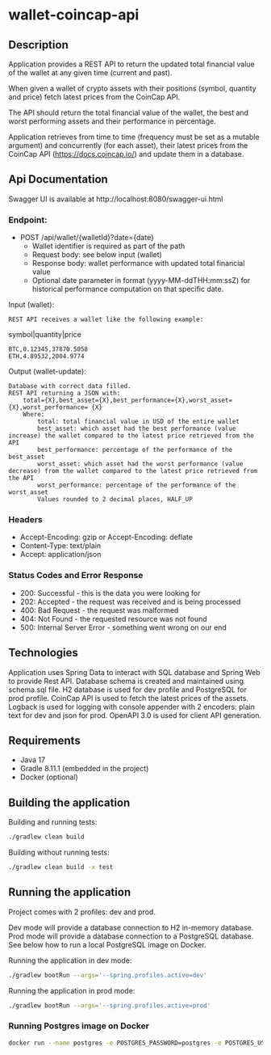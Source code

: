 # wallet-coincap-api

## Description
Application provides a REST API to return the updated total financial value of the wallet at any given time (current and past).

When given a wallet of crypto assets with their positions (symbol, quantity and price) fetch latest prices from the CoinCap API.

The API should return the total financial value of the wallet, the best and worst performing assets and their performance in percentage.

Application retrieves from time to time (frequency must be set as a mutable argument) and concurrently (for each asset), 
their latest prices from the CoinCap API (https://docs.coincap.io/) and update them in a database.

## Api Documentation
Swagger UI is available at http://localhost:8080/swagger-ui.html

### Endpoint:

- POST /api/wallet/{walletId}?date={date}
    - Wallet identifier is required as part of the path
    - Request body: see below input (wallet)
    - Response body: wallet performance with updated total financial value
    - Optional date parameter in format (yyyy-MM-ddTHH:mm:ssZ) for historical performance computation on that specific date.

Input (wallet):

    REST API receives a wallet like the following example:

symbol|quantity|price
```
BTC,0.12345,37870.5058
ETH,4.89532,2004.9774
```

Output (wallet-update):

    Database with correct data filled.
    REST API returning a JSON with:
        total={X},best_asset={X},best_performance={X},worst_asset={X},worst_performance= {X}
        Where:
            total: total financial value in USD of the entire wallet
            best_asset: which asset had the best performance (value increase) the wallet compared to the latest price retrieved from the API
            best_performance: percentage of the performance of the best_asset
            worst_asset: which asset had the worst performance (value decrease) from the wallet compared to the latest price retrieved from the API
            worst_performance: percentage of the performance of the worst_asset
            Values rounded to 2 decimal places, HALF_UP

### Headers
- Accept-Encoding: gzip or Accept-Encoding: deflate
- Content-Type: text/plain
- Accept: application/json

### Status Codes and Error Response
- 200: Successful - this is the data you were looking for
- 202: Accepted - the request was received and is being processed
- 400: Bad Request - the request was malformed
- 404: Not Found - the requested resource was not found
- 500: Internal Server Error - something went wrong on our end

## Technologies
Application uses Spring Data to interact with SQL database and Spring Web to provide Rest API.
Database schema is created and maintained using schema.sql file.
H2 database is used for dev profile and PostgreSQL for prod profile.
CoinCap API is used to fetch the latest prices of the assets.
Logback is used for logging with console appender with 2 encoders: plain text for dev and json for prod. 
OpenAPI 3.0 is used for client API generation.

## Requirements
- Java 17
- Gradle 8.11.1 (embedded in the project)
- Docker (optional)

## Building the application

Building and running tests:
```bash
./gradlew clean build
```

Building without running tests:
```bash
./gradlew clean build -x test
```

## Running the application
Project comes with 2 profiles: dev and prod.

Dev mode will provide a database connection to H2 in-memory database. 
Prod mode will provide a database connection to a PostgreSQL database. See below how to run a local PostgreSQL image on Docker.

Running the application in dev mode:
```bash
./gradlew bootRun --args='--spring.profiles.active=dev'
```

Running the application in prod mode:
```bash
./gradlew bootRun --args='--spring.profiles.active=prod'
```

### Running Postgres image on Docker
```bash
docker run --name postgres -e POSTGRES_PASSWORD=postgres -e POSTGRES_USER=postgres -e POSTGRES_DB=walletdb -p 5432:5432 -d postgres
```
